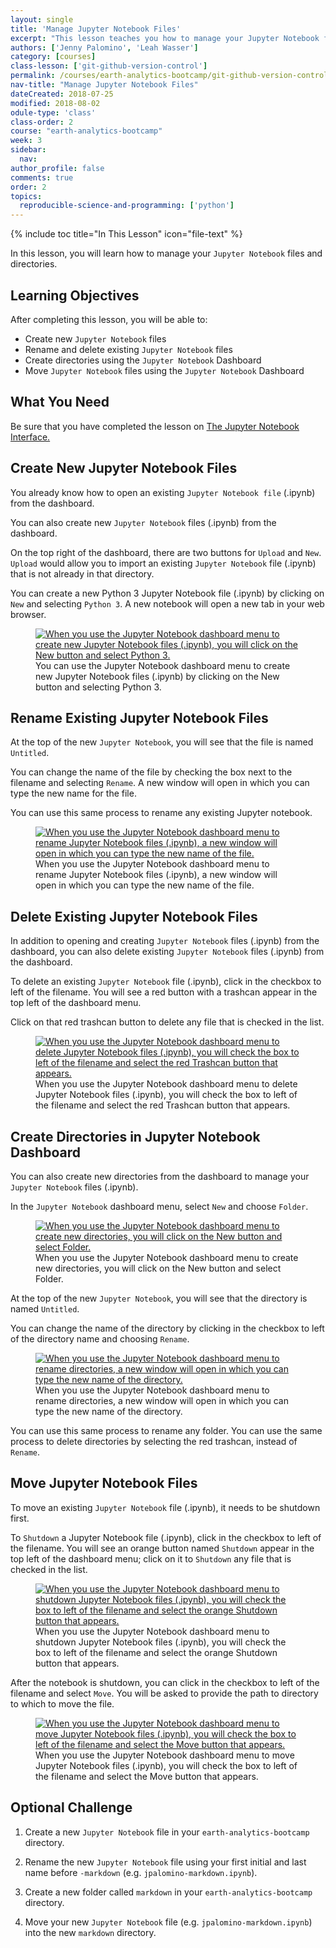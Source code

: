 ```yaml
---
layout: single
title: 'Manage Jupyter Notebook Files'
excerpt: "This lesson teaches you how to manage your Jupyter Notebook files and directories."
authors: ['Jenny Palomino', 'Leah Wasser']
category: [courses]
class-lesson: ['git-github-version-control']
permalink: /courses/earth-analytics-bootcamp/git-github-version-control/manage-jupyter-notebooks/
nav-title: "Manage Jupyter Notebook Files"
dateCreated: 2018-07-25
modified: 2018-08-02
odule-type: 'class'
class-order: 2
course: "earth-analytics-bootcamp"
week: 3
sidebar:
  nav:
author_profile: false
comments: true
order: 2
topics:
  reproducible-science-and-programming: ['python']
---
```

{% include toc title="In This Lesson" icon="file-text" %}

In this lesson, you will learn how to manage your `Jupyter Notebook` files and directories.

<div class='notice--success' markdown="1">

## <i class="fa fa-graduation-cap" aria-hidden="true"></i> Learning Objectives

After completing this lesson, you will be able to:

* Create new `Jupyter Notebook` files
* Rename and delete existing `Jupyter Notebook` files
* Create directories using the `Jupyter Notebook` Dashboard
* Move `Jupyter Notebook` files using the `Jupyter Notebook` Dashboard


## <i class="fa fa-check-square-o fa-2" aria-hidden="true"></i> What You Need

Be sure that you have completed the lesson on <a href="{{ site.url }}/courses/earth-analytics-bootcamp/get-started-with-open-science/jupyter-notebook-interface/">The Jupyter Notebook Interface.</a>

</div>

## Create New Jupyter Notebook Files

You already know how to open an existing `Jupyter Notebook file` (.ipynb) from the dashboard. 

You can also create new `Jupyter Notebook` files (.ipynb) from the dashboard.

On the top right of the dashboard, there are two buttons for `Upload` and `New`. `Upload` would allow you to import an existing `Jupyter Notebook` file (.ipynb) that is not already in that directory.

You can create a new Python 3 Jupyter Notebook file (.ipynb) by clicking on `New` and selecting `Python 3`. A new notebook will open a new tab in your web browser. 

<figure>
 <a href="{{ site.url }}/images/courses/earth-analytics/bootcamp/jupyter-interface/create-notebook.png">
 <img src="{{ site.url }}/images/courses/earth-analytics/bootcamp/jupyter-interface/create-notebook.png" alt="When you use the Jupyter Notebook dashboard menu to create new Jupyter Notebook files (.ipynb), you will click on the New button and select Python 3."></a>
 <figcaption> You can use the Jupyter Notebook dashboard menu to create new Jupyter Notebook files (.ipynb) by clicking on the New button and selecting Python 3. 
 </figcaption>
</figure>

## Rename Existing Jupyter Notebook Files

At the top of the new `Jupyter Notebook`, you will see that the file is named `Untitled`. 

You can change the name of the file by checking the box next to the filename and selecting `Rename`. A new window will open in which you can type the new name for the file.

You can use this same process to rename any existing Jupyter notebook. 

<figure>
 <a href="{{ site.url }}/images/courses/earth-analytics/bootcamp/jupyter-interface/rename-existing-notebook.png">
 <img src="{{ site.url }}/images/courses/earth-analytics/bootcamp/jupyter-interface/rename-existing-notebook.png" alt="When you use the Jupyter Notebook dashboard menu to rename Jupyter Notebook files (.ipynb), a new window will open in which you can type the new name of the file."></a>
 <figcaption> When you use the Jupyter Notebook dashboard menu to rename Jupyter Notebook files (.ipynb), a new window will open in which you can type the new name of the file.
 </figcaption>
</figure>

## Delete Existing Jupyter Notebook Files

In addition to opening and creating `Jupyter Notebook` files (.ipynb) from the dashboard, you can also delete existing `Jupyter Notebook` files (.ipynb) from the dashboard. 

To delete an existing `Jupyter Notebook` file (.ipynb), click in the checkbox to left of the filename. You will see a red button with a trashcan appear in the top left of the dashboard menu. 

Click on that red trashcan button to delete any file that is checked in the list. 

<figure>
 <a href="{{ site.url }}/images/courses/earth-analytics/bootcamp/jupyter-interface/delete-existing-notebook.png">
 <img src="{{ site.url }}/images/courses/earth-analytics/bootcamp/jupyter-interface/delete-existing-notebook.png" alt="When you use the Jupyter Notebook dashboard menu to delete Jupyter Notebook files (.ipynb), you will check the box to left of the filename and select the red Trashcan button that appears."></a>
 <figcaption> When you use the Jupyter Notebook dashboard menu to delete Jupyter Notebook files (.ipynb), you will check the box to left of the filename and select the red Trashcan button that appears.
 </figcaption>
</figure>

## Create Directories in Jupyter Notebook Dashboard

You can also create new directories from the dashboard to manage your `Jupyter Notebook` files (.ipynb).

In the `Jupyter Notebook` dashboard menu, select `New` and choose `Folder`.

<figure>
 <a href="{{ site.url }}/images/courses/earth-analytics/bootcamp/jupyter-interface/create-folder.png">
 <img src="{{ site.url }}/images/courses/earth-analytics/bootcamp/jupyter-interface/create-folder.png" alt="When you use the Jupyter Notebook dashboard menu to create new directories, you will click on the New button and select Folder."></a>
 <figcaption> When you use the Jupyter Notebook dashboard menu to create new directories, you will click on the New button and select Folder.
 </figcaption>
</figure>

At the top of the new `Jupyter Notebook`, you will see that the directory is named `Untitled`. 

You can change the name of the directory by clicking in the checkbox to left of the directory name and choosing `Rename`. 

<figure>
 <a href="{{ site.url }}/images/courses/earth-analytics/bootcamp/jupyter-interface/rename-folder.png">
 <img src="{{ site.url }}/images/courses/earth-analytics/bootcamp/jupyter-interface/rename-folder.png" alt="When you use the Jupyter Notebook dashboard menu to rename directories, a new window will open in which you can type the new name of the directory."></a>
 <figcaption> When you use the Jupyter Notebook dashboard menu to rename directories, a new window will open in which you can type the new name of the directory.
 </figcaption>
</figure>

You can use this same process to rename any folder. You can use the same process to delete directories by selecting the red trashcan, instead of `Rename`. 


## Move Jupyter Notebook Files

To move an existing `Jupyter Notebook` file (.ipynb), it needs to be shutdown first. 

To `Shutdown` a Jupyter Notebook file (.ipynb), click in the checkbox to left of the filename. You will see an orange button named `Shutdown` appear in the top left of the dashboard menu; click on it to `Shutdown` any file that is checked in the list.

<figure>
 <a href="{{ site.url }}/images/courses/earth-analytics/bootcamp/jupyter-interface/shutdown-notebook.png">
 <img src="{{ site.url }}/images/courses/earth-analytics/bootcamp/jupyter-interface/shutdown-notebook.png" alt="When you use the Jupyter Notebook dashboard menu to shutdown Jupyter Notebook files (.ipynb), you will check the box to left of the filename and select the orange Shutdown button that appears."></a>
 <figcaption> When you use the Jupyter Notebook dashboard menu to shutdown Jupyter Notebook files (.ipynb), you will check the box to left of the filename and select the orange Shutdown button that appears.
 </figcaption>
</figure>

After the notebook is shutdown, you can click in the checkbox to left of the filename and select `Move`. You will be asked to provide the path to directory to which to move the file. 

<figure>
 <a href="{{ site.url }}/images/courses/earth-analytics/bootcamp/jupyter-interface/move-notebook.png">
 <img src="{{ site.url }}/images/courses/earth-analytics/bootcamp/jupyter-interface/move-notebook.png" alt="When you use the Jupyter Notebook dashboard menu to move Jupyter Notebook files (.ipynb), you will check the box to left of the filename and select the Move button that appears."></a>
 <figcaption> When you use the Jupyter Notebook dashboard menu to move Jupyter Notebook files (.ipynb), you will check the box to left of the filename and select the Move button that appears.
 </figcaption>
</figure>

<div class="notice--warning" markdown="1">

## <i class="fa fa-pencil-square-o" aria-hidden="true"></i> Optional Challenge 

1. Create a new `Jupyter Notebook` file in your `earth-analytics-bootcamp` directory. 

2. Rename the new `Jupyter Notebook` file using your first initial and last name before `-markdown` (e.g. `jpalomino-markdown.ipynb`). 

3. Create a new folder called `markdown` in your `earth-analytics-bootcamp` directory. 

4. Move your new `Jupyter Notebook` file (e.g. `jpalomino-markdown.ipynb`) into the new `markdown` directory. 

</div>
